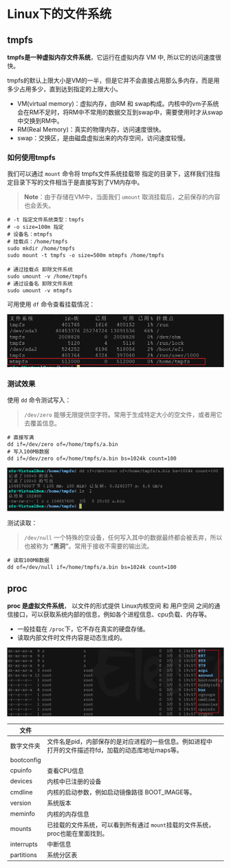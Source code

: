 # Linux下的文件系统





## tmpfs

**tmpfs是一种虚拟内存文件系统**，它运行在虚拟内存 VM 中, 所以它的访问速度很快。

tmpfs的默认上限大小是VM的一半，但是它并不会直接占用那么多内存，而是用多少占用多少，直到达到指定的上限大小。

* VM(virtual memory)：虚拟内存，由RM 和 swap构成。内核中的vm子系统会在RM不足时，将RM中不常用的数据交互到swap中，需要使用时才从swap中交换到RM中。
* RM(Real Memory)：真实的物理内存，访问速度很快。
* swap：交换区，是由磁盘虚拟出来的内存空间，访问速度较慢。

### 如何使用tmpfs

我们可以通过 `mount` 命令将 tmpfs文件系统挂载带 指定的目录下，这样我们往指定目录下写的文件相当于是直接写到了VM内存中。

> **Note**：由于存储在VM中，当面我们 `umount` 取消挂载后，之前保存的内容也会丢失。

```shell
# -t 指定文件系统类型：tmpfs
# -o size=100m 指定
# 设备名：mtmpfs
# 挂载点：/home/tmpfs
sudo mkdir /home/tmpfs
sudo mount -t tmpfs -o size=500m mtmpfs /home/tmpfs

# 通过挂载点 卸除文件系统
sudo umount -v /home/tmpfs
# 通过设备名 卸除文件系统
sudo umount -v mtmpfs
```

可用使用 `df` 命令查看挂载情况：

![image-20230305200032015](./Linux%E4%B8%8B%E7%9A%84%E6%96%87%E4%BB%B6%E7%B3%BB%E7%BB%9F.assets/image-20230305200032015.png)



### 测试效果

使用 `dd` 命令测试写入：

> `/dev/zero` 能够无限提供空字符。常用于生成特定大小的空文件，或者用它去覆盖信息。

```shell
# 直接写满
dd if=/dev/zero of=/home/tmpfs/a.bin
# 写入100MB数据
dd if=/dev/zero of=/home/tmpfs/a.bin bs=1024k count=100
```

![image-20230305200259133](./Linux%E4%B8%8B%E7%9A%84%E6%96%87%E4%BB%B6%E7%B3%BB%E7%BB%9F.assets/image-20230305200259133.png)

测试读取：

> `/dev/null` 一个特殊的空设备，任何写入其中的数据最终都会被丢弃，所以也被称为 **“黑洞”**。常用于接收不需要的输出流。

```shell
# 读取100MB数据
dd of=/dev/null if=/home/tmpfs/a.bin bs=1024k count=100
```

## proc

**proc 是虚拟文件系统**， 以文件的形式提供 Linux内核空间 和 用户空间 之间的通信接口，可以获取系统内部的信息，例如各个进程信息、cpu负载、内存等。

* 一般挂载在 `/proc`下，它不存在真实的硬盘存储。
* 读取内部文件时文件内容是动态生成的。

![image-20230305203038261](./Linux%E4%B8%8B%E7%9A%84%E6%96%87%E4%BB%B6%E7%B3%BB%E7%BB%9F.assets/image-20230305203038261.png)

| 文件       |                                                              |      |
| ---------- | ------------------------------------------------------------ | ---- |
| 数字文件夹 | 文件名是pid，内部保存的是对应进程的一些信息。例如进程中打开的文件描述符fd，加载的动态库地址maps等。 |      |
| bootconfig |                                                              |      |
| cpuinfo    | 查看CPU信息                                                  |      |
| devices    | 内核中已注册的设备                                           |      |
| cmdline    | 内核的启动参数，例如启动镜像路径 BOOT_IMAGE等。              |      |
| version    | 系统版本                                                     |      |
| meminfo    | 内核的内存信息                                               |      |
| mounts     | 已挂载的文件系统，可以看到所有通过 `mount`挂载的文件系统，proc也能在里面找到。 |      |
| interrupts | 中断信息                                                     |      |
| partitions | 系统分区表                                                   |      |

